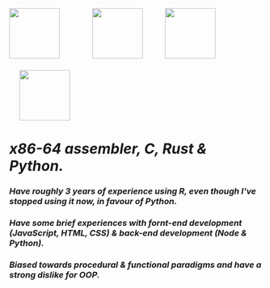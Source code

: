 <img style="height: 100px; padding-right: 40px;" src="https://encrypted-tbn3.gstatic.com/images?q=tbn:ANd9GcR1mHHuC_VDhACSoceejznyycTt4lo4OmxePiZ4kn15IIUw43M1"> <img style="height: 100px; padding-right: 20px; padding-left: 20px;" src="https://upload.wikimedia.org/wikipedia/commons/thumb/1/18/C_Programming_Language.svg/1200px-C_Programming_Language.svg.png"> <img style="height: 100px; padding-right: 20px; padding-left: 20px;" src="https://www.rust-lang.org/logos/rust-logo-512x512.png">
<img style="height: 100px; padding-right: 20px; padding-left: 20px; padding-top: 20px;" src="https://upload.wikimedia.org/wikipedia/commons/thumb/f/f8/Python_logo_and_wordmark.svg/2560px-Python_logo_and_wordmark.svg.png">


# ***x86-64 assembler, C, Rust & Python.***
### ***Have roughly 3 years of experience using R, even though I've stopped using it now, in favour of Python.***
### *Have some brief experiences with fornt-end development (JavaScript, HTML, CSS) & back-end development (Node & Python).*
### ***Biased towards procedural & functional paradigms and have a strong dislike for OOP.***
